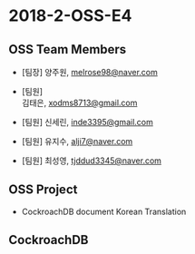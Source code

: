 # 2018-2-OSS-E4

## OSS Team Members

- [팀장]
양주원, melrose98@naver.com  

- [팀원]  
김태은, xodms8713@gmail.com  

- [팀원]
신세린, inde3395@gmail.com 
 
- [팀원]
유지수, alji7@naver.com  

- [팀원]
최성영, tjddud3345@naver.com  

## OSS Project

- CockroachDB document Korean Translation

## CockroachDB
